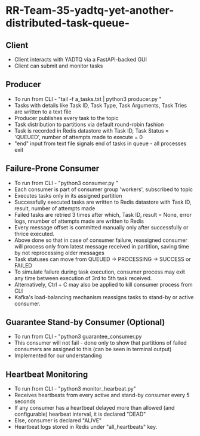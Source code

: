 # RR-Team-35-yadtq-yet-another-distributed-task-queue-

## Client
* Client interacts with YADTQ via a FastAPI-backed GUI
* Client can submit and monitor tasks

## Producer 
* To run from CLI - "tail -f a_tasks.txt | python3 producer.py <topic> <number of partitions in topic>"
* Tasks with details like Task ID, Task Type, Task Arguments, Task Tries are written to a text file
* Producer publishes every task to the topic
* Task distribution to partitions via default round-robin fashion
* Task is recorded in Redis datastore with Task ID, Task Status = 'QUEUED', number of attempts made to execute = 0
* "end" input from text file signals end of tasks in queue - all processes exit

## Failure-Prone Consumer
* To run from CLI - "python3 consumer.py <consumer name> <topic>"
* Each consumer is part of consumer group 'workers', subscribed to topic
* Executes tasks only in its assigned partition
* Successfully executed tasks are written to Redis datastore with Task ID, result, number of attempts made
* Failed tasks are retried 3 times after which, Task ID, result = None, error logs, nnumber of attempts made are written to Redis
* Every message offset is committed manually only after successfully or thrice executed.
* Above done so that in case of consumer failure, reassigned consumer will process only from latest message received in partition, saving time by not reprocessing older messages
* Task statuses can move from QUEUED -> PROCESSING -> SUCCESS or FAILED
* To simulate failure during task execution, consumer process may exit any time between execution of 3rd to 5th task received.
* Alternatively, Ctrl + C may also be applied to kill consumer process from CLI
* Kafka's load-balancing mechanism reassigns tasks to stand-by or active consumer.

## Guarantee Stand-by Consumer (Optional)
* To run from CLI - "python3 guarantee_consumer.py <consumer name> <topic>
* This consumer will not fail - done only to show that partitions of failed consumers are assigned to this (can be seen in terminal output)
* Implemented for our understanding

## Heartbeat Monitoring
* To run from CLI - "python3 monitor_hearbeat.py"
* Receives heartbeats from every active and stand-by consumer every 5 seconds
* If any consumer has a heartbeat delayed more than allowed (and configurable) hearbeat interval, it is declared "DEAD"
* Else, consumer is declared "ALIVE"
* Heartbeat logs stored in Redis under "all_heartbeats" key.
